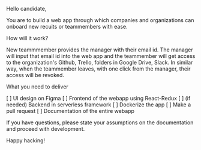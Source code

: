Hello candidate,

You are to build a web app through which companies and organizations can onboard new recuits or teammembers with ease.

How will it work?

New teammmember provides the manager with their email id. The manager will input that email id into the web app and 
the teammember will get access to the organization's Github, Trello, folders in Google Drive, Slack. In similar way,
when the teammember leaves, with one click from the manager, their access will be revoked.

What you need to deliver

[ ] UI design on Figma
[ ] Frontend of the webapp using React-Redux
[ ] (if needed) Backend in serverless framework
[ ] Dockerize the app
[ ] Make a pull request
[ ] Documentation of the entire webapp

If you have questions, please state your assumptions on the documentation and proceed with development.

Happy hacking!

